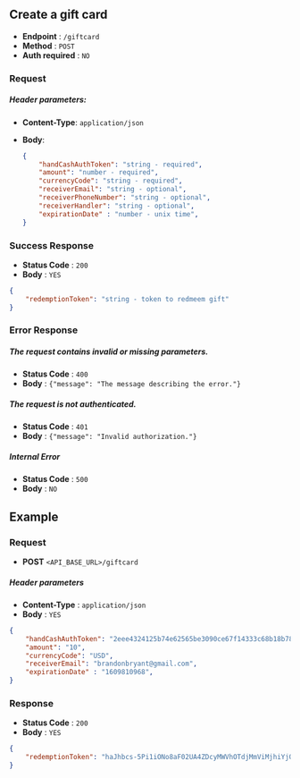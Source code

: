 ## Create a gift card

- **Endpoint** : `/giftcard`
- **Method** : `POST`
- **Auth required** : `NO`

### Request
##### Header parameters:
- **Content-Type**: `application/json`
  
- **Body**: 
  ```json
  {
      "handCashAuthToken": "string - required",
      "amount": "number - required",
      "currencyCode": "string - required",
      "receiverEmail": "string - optional",
      "receiverPhoneNumber": "string - optional",
      "receiverHandler": "string - optional",
      "expirationDate" : "number - unix time",
  }
  ```

### Success Response

- **Status Code** : `200`
- **Body** : `YES`

```json
{
    "redemptionToken": "string - token to redmeem gift"
}
```


### Error Response

##### The request contains invalid or missing parameters.
- **Status Code** : `400`
- **Body** : `{"message": "The message describing the error."}`

##### The request is not authenticated.
- **Status Code** : `401`
- **Body** : `{"message": "Invalid authorization."}`

##### Internal Error
- **Status Code** : `500`
- **Body** : `NO`

## Example

### Request

- **POST** `<API_BASE_URL>/giftcard`

##### Header parameters
- **Content-Type** : `application/json`
- **Body** : `YES`
``` json
{
    "handCashAuthToken": "2eee4324125b74e62565be3090ce67f14333c68b18b784655ee6665b8a225609",
    "amount": "10",
    "currencyCode": "USD",
    "receiverEmail": "brandonbryant@gmail.com",
    "expirationDate" : "1609810968",
}
```

### Response
- **Status Code** : `200`
- **Body** : `YES`

``` json 
{
    "redemptionToken": "haJhbcs-5Pi1iONo8aF02UA4ZDcyMWVhOTdjMmViMjhiYjQ5ZGMzNjIzMWI3Yjg0MTJhZjY2N2M5NGFkYjQ0YjBhOWI1ZWQ5NjQ1MjBmYzkyonNup2JyYW5vZG-iYWTZIjFHRnA1ZUtaUlNQcXlKOXhHaEFxblllZ25leTc5VjJzOXihd9k0TDJqMTlEQXBTQ3hHdjFwRHlObWs2dVlZNkRvOTZkNGVmZXY2TXU1ck1ta3RkU3kzZzlpeg"
}
```
